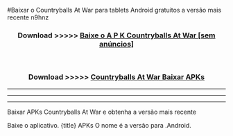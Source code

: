 #Baixar o Countryballs At War   para tablets Android gratuitos a versão mais recente n9hnz


<div align="center">
<h3>Download >>>>> <a href="https://pt-web.web.app/?pt= Countryballs At War ">Baixe o A P K Countryballs At War  [sem anúncios]</a></h3><br>

<h3>Download >>>>> <a href="https://pt-web.web.app/?pt= Countryballs At War ">Countryballs At War  Baixar APKs</a></h3>
</div>

----------------------------------------------------------

----------------------------------------------------------

----------------------------------------------------------

Baixar APKs Countryballs At War  e obtenha a versão mais recente

Baixe o aplicativo. {title} APKs O nome é a versão para .Android.


